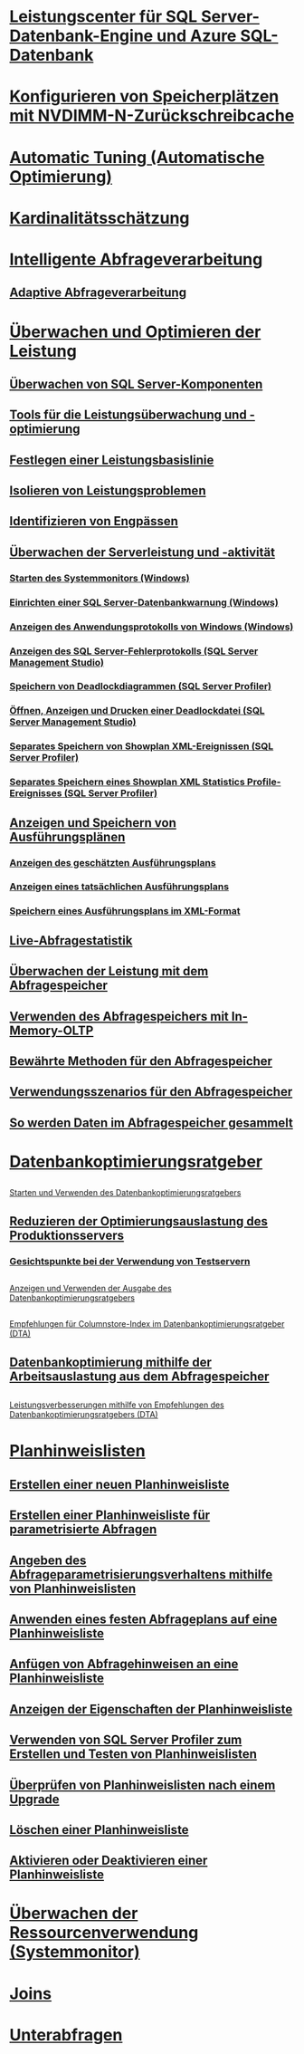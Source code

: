 
# [Leistungscenter für SQL Server-Datenbank-Engine und Azure SQL-Datenbank](performance-center-for-sql-server-database-engine-and-azure-sql-database.md)  
# [Konfigurieren von Speicherplätzen mit NVDIMM-N-Zurückschreibcache](configuring-storage-spaces-with-a-nvdimm-n-write-back-cache.md)  

# [Automatic Tuning (Automatische Optimierung)](../automatic-tuning/automatic-tuning.md)
# [Kardinalitätsschätzung](cardinality-estimation-sql-server.md)  
# [Intelligente Abfrageverarbeitung](intelligent-query-processing.md)
## [Adaptive Abfrageverarbeitung](adaptive-query-processing.md)

# [Überwachen und Optimieren der Leistung](monitor-and-tune-for-performance.md)  
## [Überwachen von SQL Server-Komponenten](monitor-sql-server-components.md)  
## [Tools für die Leistungsüberwachung und -optimierung](performance-monitoring-and-tuning-tools.md)  

## [Festlegen einer Leistungsbasislinie](establish-a-performance-baseline.md)  
## [Isolieren von Leistungsproblemen](isolate-performance-problems.md)  
## [Identifizieren von Engpässen](identify-bottlenecks.md)  
## [Überwachen der Serverleistung und -aktivität](server-performance-and-activity-monitoring.md)  
### [Starten des Systemmonitors (Windows)](start-system-monitor-windows.md)  
### [Einrichten einer SQL Server-Datenbankwarnung (Windows)](set-up-a-sql-server-database-alert-windows.md)  
### [Anzeigen des Anwendungsprotokolls von Windows (Windows)](view-the-windows-application-log-windows-10.md)  
### [Anzeigen des SQL Server-Fehlerprotokolls (SQL Server Management Studio)](view-the-sql-server-error-log-sql-server-management-studio.md)  
### [Speichern von Deadlockdiagrammen (SQL Server Profiler)](save-deadlock-graphs-sql-server-profiler.md)  
### [Öffnen, Anzeigen und Drucken einer Deadlockdatei (SQL Server Management Studio)](open-view-and-print-a-deadlock-file-sql-server-management-studio.md)  
### [Separates Speichern von Showplan XML-Ereignissen (SQL Server Profiler)](save-showplan-xml-events-separately-sql-server-profiler.md)  
### [Separates Speichern eines Showplan XML Statistics Profile-Ereignisses (SQL Server Profiler)](save-showplan-xml-statistics-profile-events-separately-sql-server-profiler.md)  
## [Anzeigen und Speichern von Ausführungsplänen](display-and-save-execution-plans.md)  
### [Anzeigen des geschätzten Ausführungsplans](display-the-estimated-execution-plan.md)  
### [Anzeigen eines tatsächlichen Ausführungsplans](display-an-actual-execution-plan.md)  
### [Speichern eines Ausführungsplans im XML-Format](save-an-execution-plan-in-xml-format.md)  
## [Live-Abfragestatistik](live-query-statistics.md)  
## [Überwachen der Leistung mit dem Abfragespeicher](monitoring-performance-by-using-the-query-store.md)  
## [Verwenden des Abfragespeichers mit In-Memory-OLTP](using-the-query-store-with-in-memory-oltp.md)  
## [Bewährte Methoden für den Abfragespeicher](best-practice-with-the-query-store.md)  
## [Verwendungsszenarios für den Abfragespeicher](query-store-usage-scenarios.md)  
## [So werden Daten im Abfragespeicher gesammelt](how-query-store-collects-data.md)  


# [Datenbankoptimierungsratgeber](database-engine-tuning-advisor.md)  
## 
  [Starten und Verwenden des Datenbankoptimierungsratgebers](start-and-use-the-database-engine-tuning-advisor.md)  
## [Reduzieren der Optimierungsauslastung des Produktionsservers](reduce-the-production-server-tuning-load.md)  
### [Gesichtspunkte bei der Verwendung von Testservern](considerations-for-using-test-servers.md)  
## 
  [Anzeigen und Verwenden der Ausgabe des Datenbankoptimierungsratgebers](view-and-work-with-the-output-from-the-database-engine-tuning-advisor.md)  
## 
  [Empfehlungen für Columnstore-Index im Datenbankoptimierungsratgeber (DTA)](columnstore-index-recommendations-in-database-engine-tuning-advisor-dta.md)  
## [Datenbankoptimierung mithilfe der Arbeitsauslastung aus dem Abfragespeicher](tuning-database-using-workload-from-query-store.md)  
## 
  [Leistungsverbesserungen mithilfe von Empfehlungen des Datenbankoptimierungsratgebers (DTA)](performance-improvements-using-dta-recommendations.md)  

# [Planhinweislisten](plan-guides.md)  
## [Erstellen einer neuen Planhinweisliste](create-a-new-plan-guide.md)  
## [Erstellen einer Planhinweisliste für parametrisierte Abfragen](create-a-plan-guide-for-parameterized-queries.md)  
## [Angeben des Abfrageparametrisierungsverhaltens mithilfe von Planhinweislisten](specify-query-parameterization-behavior-by-using-plan-guides.md)  
## [Anwenden eines festen Abfrageplans auf eine Planhinweisliste](apply-a-fixed-query-plan-to-a-plan-guide.md)  
## [Anfügen von Abfragehinweisen an eine Planhinweisliste](attach-query-hints-to-a-plan-guide.md)  
## [Anzeigen der Eigenschaften der Planhinweisliste](view-plan-guide-properties.md)  
## [Verwenden von SQL Server Profiler zum Erstellen und Testen von Planhinweislisten](use-sql-server-profiler-to-create-and-test-plan-guides.md)  
## [Überprüfen von Planhinweislisten nach einem Upgrade](validate-plan-guides-after-upgrade.md)  
## [Löschen einer Planhinweisliste](delete-a-plan-guide.md)  
## [Aktivieren oder Deaktivieren einer Planhinweisliste](enable-or-disable-a-plan-guide.md)  

# [Überwachen der Ressourcenverwendung (Systemmonitor)](../performance-monitor/monitor-resource-usage-system-monitor.md)    

# [Joins](joins.md)   

# [Unterabfragen](subqueries.md)    
